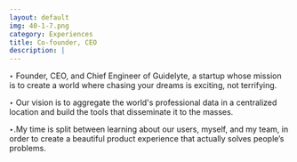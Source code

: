 ```yaml
---
layout: default
img: 40-1-7.png
category: Experiences
title: Co-founder, CEO
description: |
---
```


‣ Founder, CEO, and Chief Engineer of Guidelyte, a startup whose mission is to create a world where chasing your dreams is exciting, not terrifying.

‣ Our vision is to aggregate the world's professional data in a centralized location and build the tools that disseminate it to the masses.

‣.My time is split between learning about our users, myself, and my team, in order to create a beautiful product experience that actually solves people’s problems.

